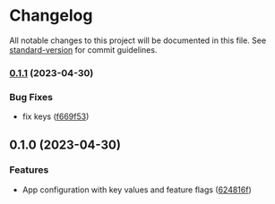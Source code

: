 # Changelog

All notable changes to this project will be documented in this file. See [standard-version](https://github.com/conventional-changelog/standard-version) for commit guidelines.

### [0.1.1](https://github-vivi/vivitian930/terraform-azurerm-app-config/compare/v0.1.0...v0.1.1) (2023-04-30)


### Bug Fixes

* fix keys ([f669f53](https://github-vivi/vivitian930/terraform-azurerm-app-config/commit/f669f5329d857e442ad6b5747c04d8822bea50ab))

## 0.1.0 (2023-04-30)


### Features

* App configuration with key values and feature flags ([624816f](https://github-vivi/vivitian930/terraform-azurerm-app-config/commit/624816fe06794d344d5f341c0a007d513c3c0f36))
